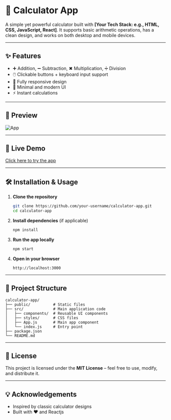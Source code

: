 # 🧮 Calculator App

A simple yet powerful calculator built with **\[Your Tech Stack: e.g., HTML, CSS, JavaScript, React]**.
It supports basic arithmetic operations, has a clean design, and works on both desktop and mobile devices.

---

## ✨ Features

- ➕ Addition, ➖ Subtraction, ✖ Multiplication, ➗ Division
- 🖱️ Clickable buttons + keyboard input support
- 📱 Fully responsive design
- 🎨 Minimal and modern UI
- ⚡ Instant calculations

---

## 📸 Preview

![App]()

---

## 🚀 Live Demo

[Click here to try the app]()

---

## 🛠️ Installation & Usage

1. **Clone the repository**

   ```bash
   git clone https://github.com/your-username/calculator-app.git
   cd calculator-app
   ```

2. **Install dependencies** (if applicable)

   ```bash
   npm install
   ```

3. **Run the app locally**

   ```bash
   npm start
   ```

4. **Open in your browser**

   ```
   http://localhost:3000
   ```

---

## 📂 Project Structure

```
calculator-app/
├── public/          # Static files
├── src/             # Main application code
│   ├── components/  # Reusable UI components
│   ├── styles/      # CSS files
│   ├── App.js       # Main app component
│   └── index.js     # Entry point
├── package.json
└── README.md
```

---

## 📜 License

This project is licensed under the **MIT License** – feel free to use, modify, and distribute it.

---

## 💡 Acknowledgements

- Inspired by classic calculator designs
- Built with ❤️ and Reactjs
